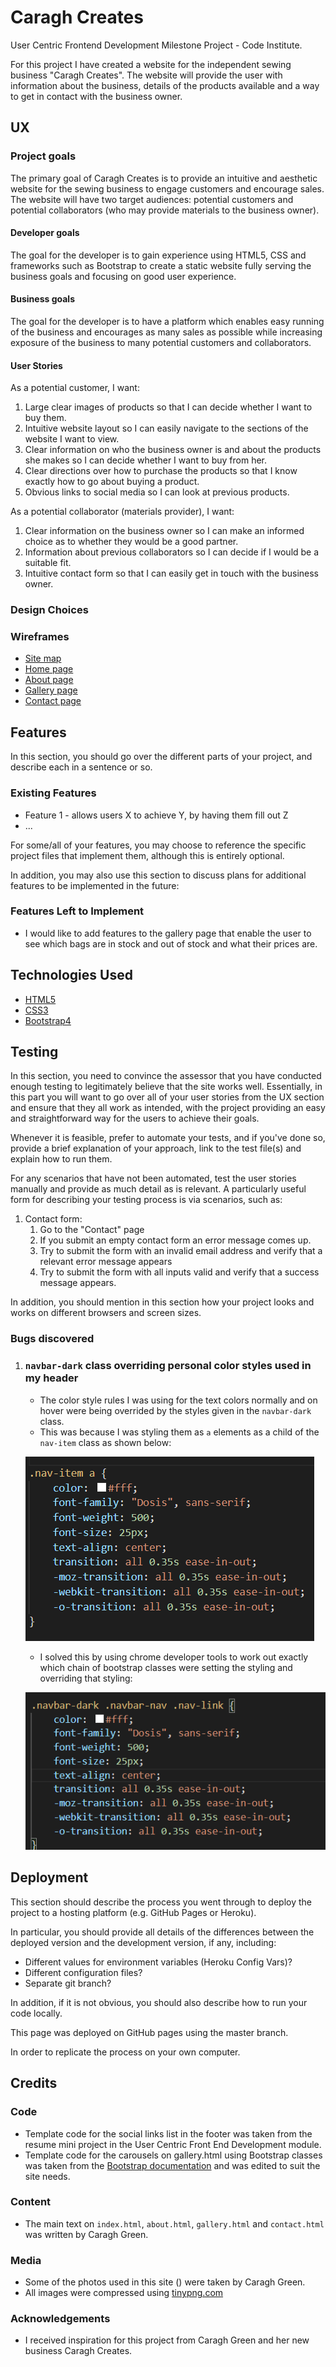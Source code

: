 # Caragh Creates

User Centric Frontend Development Milestone Project - Code Institute.

For this project I have created a website for the independent sewing business "Caragh Creates". The website will provide the user with information about the business, details of the products available and a way to get in contact with the business owner.
 
## UX
 
### Project goals

The primary goal of Caragh Creates is to provide an intuitive and aesthetic website for the sewing business to engage customers and encourage sales. The website will have two target audiences: potential customers and potential collaborators (who may provide materials to the business owner).

#### Developer goals

The goal for the developer is to gain experience using HTML5, CSS and frameworks such as Bootstrap to create a static website fully serving the business goals and focusing on good user experience.

#### Business goals

The goal for the developer is to have a platform which enables easy running of the business and encourages as many sales as possible while increasing exposure of the business to many potential customers and collaborators.

#### User Stories

As a potential customer, I want:

1. Large clear images of products so that I can decide whether I want to buy them.
2. Intuitive website layout so I can easily navigate to the sections of the website I want to view.
3. Clear information on who the business owner is and about the products she makes so I can decide whether I want to buy from her.
4. Clear directions over how to purchase the products so that I know exactly how to go about buying a product.
5. Obvious links to social media so I can look at previous products.

As a potential collaborator (materials provider), I want:

1. Clear information on the business owner so I can make an informed choice as to whether they would be a good partner.
2. Information about previous collaborators so I can decide if I would be a suitable fit.
3. Intuitive contact form so that I can easily get in touch with the business owner.

### Design Choices

### Wireframes

- [Site map](assets/wireframes/site_map.pdf)
- [Home page](assets/wireframes/home_page.pdf)
- [About page](assets/wireframes/about_page.pdf)
- [Gallery page](assets/wireframes/gallery_page.pdf)
- [Contact page](assets/wireframes/contact_page.pdf)

## Features

In this section, you should go over the different parts of your project, and describe each in a sentence or so.
 
### Existing Features
- Feature 1 - allows users X to achieve Y, by having them fill out Z
- ...

For some/all of your features, you may choose to reference the specific project files that implement them, although this is entirely optional.

In addition, you may also use this section to discuss plans for additional features to be implemented in the future:

### Features Left to Implement

- I would like to add features to the gallery page that enable the user to see which bags are in stock and out of stock and what their prices are.

## Technologies Used

- [HTML5](https://en.wikipedia.org/wiki/HTML#:~:text=Hypertext%20Markup%20Language%20(HTML)%20is,scripting%20languages%20such%20as%20JavaScript.)
- [CSS3](https://en.wikipedia.org/wiki/CSS)
- [Bootstrap4](https://getbootstrap.com/)

## Testing

In this section, you need to convince the assessor that you have conducted enough testing to legitimately believe that the site works well. Essentially, in this part you will want to go over all of your user stories from the UX section and ensure that they all work as intended, with the project providing an easy and straightforward way for the users to achieve their goals.

Whenever it is feasible, prefer to automate your tests, and if you've done so, provide a brief explanation of your approach, link to the test file(s) and explain how to run them.

For any scenarios that have not been automated, test the user stories manually and provide as much detail as is relevant. A particularly useful form for describing your testing process is via scenarios, such as:

1. Contact form:
    1. Go to the "Contact" page
    2. If you submit an empty contact form an error message comes up.
    3. Try to submit the form with an invalid email address and verify that a relevant error message appears
    4. Try to submit the form with all inputs valid and verify that a success message appears.

In addition, you should mention in this section how your project looks and works on different browsers and screen sizes.

### Bugs discovered

1. ### `navbar-dark` class overriding personal color styles used in my header

    - The color style rules I was using for the text colors normally and on hover were being overrided by the styles given in the `navbar-dark` class.
    - This was because I was styling them as `a` elements as a child of the `nav-item` class as shown below:

    ![Bug 1 broken code](assets/images/bug-1-1.png)

    - I solved this by using chrome developer tools to work out exactly which chain of bootstrap classes were setting the styling and overriding that styling:

    ![Bug 1 fixed code](assets/images/bug-1-2.png)

## Deployment

This section should describe the process you went through to deploy the project to a hosting platform (e.g. GitHub Pages or Heroku).

In particular, you should provide all details of the differences between the deployed version and the development version, if any, including:
- Different values for environment variables (Heroku Config Vars)?
- Different configuration files?
- Separate git branch?

In addition, if it is not obvious, you should also describe how to run your code locally.

This page was deployed on GitHub pages using the master branch.

In order to replicate the process on your own computer.

## Credits

### Code

- Template code for the social links list in the footer was taken from the resume mini project in the User Centric Front End Development module.
- Template code for the carousels on gallery.html using Bootstrap classes was taken from the [Bootstrap documentation](https://getbootstrap.com/docs/4.0/components/carousel/) and was edited to suit the site needs.

### Content
- The main text on `index.html`, `about.html`, `gallery.html` and `contact.html` was written by Caragh Green.

### Media
- Some of the photos used in this site () were taken by Caragh Green.
- All images were compressed using [tinypng.com](https://tinypng.com/)

### Acknowledgements

- I received inspiration for this project from Caragh Green and her new business Caragh Creates.